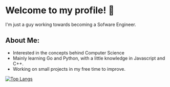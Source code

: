# Welcome to my profile! 👋

I'm just a guy working towards becoming a Sofware Engineer.

## About Me:<br/>
- Interested in the concepts behind Computer Science
- Mainly learning Go and Python, with a little knowledge in Javascript and C++.
- Working on small projects in my free time to improve.
    
[![Top Langs](https://github-readme-stats.vercel.app/api/top-langs/?username=Jibble330&theme=dracula)](https://github.com/anuraghazra/github-readme-stats)
